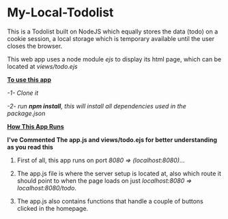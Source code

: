 # My-Local-Todolist
This is a Todolist built on NodeJS which equally stores the data (todo) on a cookie session, a local storage which is temporary available until the user closes the browser.

This web app uses a node module *ejs* to display its html page, which can be located at *views/todo.ejs*


<u><b>To use this app</b></u>

*-1- Clone it*

*-2- run <b>npm install</b>, this will install all dependencies used in the package.json*


**<u>How This App Runs</u>**

**I've Commented The app.js and views/todo.ejs for better understanding as you read this**

1. First of all, this app runs on port *8080 => (localhost:8080)*...

2. The app.js file is where the server setup is located at, also which route it should point to when the page loads on just *localhost:8080 => localhost:8080/todo*.

3. The app.js also contains functions that handle a couple of buttons clicked in the homepage.